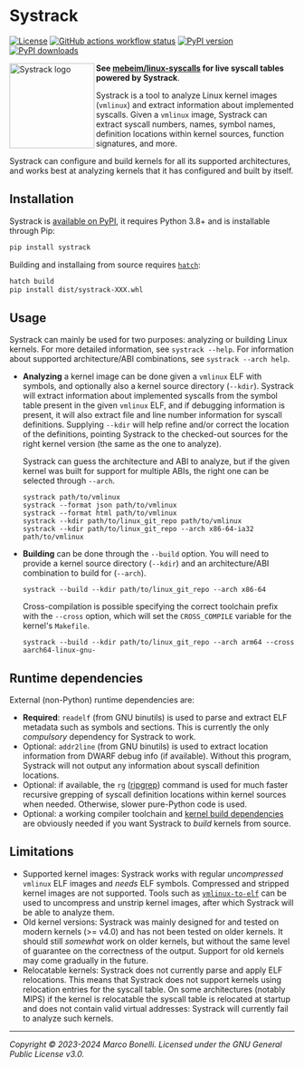 Systrack
========

[![License][license-badge]](./LICENSE)
[![GitHub actions workflow status][actions-badge]][actions-link]
[![PyPI version][pypi-badge]][pypi-systrack]
[![PyPI downloads][pypi-badge2]][pypistats-systrack]

<img align="left" width="150" height="150" src="https://raw.githubusercontent.com/mebeim/systrack/master/assets/logo.png" alt="Systrack logo"></img>

**See [mebeim/linux-syscalls](https://github.com/mebeim/linux-syscalls) for live syscall tables powered by Systrack**.

Systrack is a tool to analyze Linux kernel images (`vmlinux`) and extract
information about implemented syscalls. Given a `vmlinux` image, Systrack can
extract syscall numbers, names, symbol names, definition locations within kernel
sources, function signatures, and more.

Systrack can configure and build kernels for all its supported architectures,
and works best at analyzing kernels that it has configured and built by itself.

Installation
------------

Systrack is [available on PyPI][pypi-systrack], it requires Python 3.8+ and is
installable through Pip:

```bash
pip install systrack
```

Building and installaing from source requires [`hatch`][pypi-hatch]:

```bash
hatch build
pip install dist/systrack-XXX.whl
```

Usage
-----

Systrack can mainly be used for two purposes: analyzing or building Linux
kernels. For more detailed information, see `systrack --help`. For information
about supported architecture/ABI combinations, see `systrack --arch help`.

- **Analyzing** a kernel image can be done given a `vmlinux` ELF with symbols,
  and optionally also a kernel source directory (`--kdir`). Systrack will
  extract information about implemented syscalls from the symbol table present
  in the given `vmlinux` ELF, and if debugging information is present, it will
  also extract file and line number information for syscall definitions.
  Supplying `--kdir` will help refine and/or correct the location of the
  definitions, pointing Systrack to the checked-out sources for the right kernel
  version (the same as the one to analyze).

  Systrack can guess the architecture and ABI to analyze, but if the given
  kernel was built for support for multiple ABIs, the right one can be selected
  through `--arch`.

  ```none
  systrack path/to/vmlinux
  systrack --format json path/to/vmlinux
  systrack --format html path/to/vmlinux
  systrack --kdir path/to/linux_git_repo path/to/vmlinux
  systrack --kdir path/to/linux_git_repo --arch x86-64-ia32 path/to/vmlinux
  ```

- **Building** can be done through the `--build` option. You will need to
  provide a kernel source directory (`--kdir`) and an architecture/ABI
  combination to build for (`--arch`).

  ```none
  systrack --build --kdir path/to/linux_git_repo --arch x86-64
  ```

  Cross-compilation is possible specifying the correct toolchain prefix with
  the `--cross` option, which will set the `CROSS_COMPILE` variable for the
  kernel's `Makefile`.

  ```none
  systrack --build --kdir path/to/linux_git_repo --arch arm64 --cross aarch64-linux-gnu-
  ```

Runtime dependencies
--------------------

External (non-Python) runtime dependencies are:

- **Required**: `readelf` (from GNU binutils) is used to parse and extract ELF
  metadata such as symbols and sections. This is currently the only *compulsory*
  dependency for Systrack to work.
- Optional: `addr2line` (from GNU binutils) is used to extract location
  information from DWARF debug info (if available). Without this program,
  Systrack will not output any information about syscall definition locations.
- Optional: if available, the `rg` ([ripgrep][ripgrep]) command is used for much
  faster recursive grepping of syscall definition locations within kernel
  sources when needed. Otherwise, slower pure-Python code is used.
- Optional: a working compiler toolchain and
  [kernel build dependencies](https://www.kernel.org/doc/html/latest/process/changes.html)
  are obviously needed if you want Systrack to *build* kernels from source.

Limitations
-----------

- Supported kernel images: Systrack works with regular *uncompressed* `vmlinux`
  ELF images and *needs* ELF symbols. Compressed and stripped kernel images are
  not supported. Tools such as
  [`vmlinux-to-elf`](https://github.com/marin-m/vmlinux-to-elf) can be used to
  uncompress and unstrip kernel images, after which Systrack will be able to
  analyze them.
- Old kernel versions: Systrack was mainly designed for and tested on modern
  kernels (>= v4.0) and has not been tested on older kernels. It should still
  *somewhat* work on older kernels, but without the same level of guarantee on
  the correctness of the output. Support for old kernels may come gradually in
  the future.
- Relocatable kernels: Systrack does not currently parse and apply ELF
  relocations. This means that Systrack does not support kernels using
  relocation entries for the syscall table. On some architectures (notably MIPS)
  if the kernel is relocatable the syscall table is relocated at startup and
  does not contain valid virtual addresses: Systrack will currently fail to
  analyze such kernels.

---

*Copyright &copy; 2023-2024 Marco Bonelli. Licensed under the GNU General Public License v3.0.*

[license-badge]:      https://img.shields.io/github/license/mebeim/systrack?color=blue
[actions-badge]:      https://img.shields.io/github/actions/workflow/status/mebeim/systrack/publish.yml?event=release&label=publish
[actions-link]:       https://github.com/mebeim/systrack/actions/workflows/publish.yml
[pypi-badge]:         https://img.shields.io/pypi/v/systrack
[pypi-badge2]:        https://img.shields.io/pypi/dm/systrack
[pypi-systrack]:      https://pypi.org/project/systrack/
[pypistats-systrack]: https://pypistats.org/packages/systrack
[pypi-hatch]:         https://pypi.org/project/hatch
[ripgrep]:            https://github.com/BurntSushi/ripgrep

